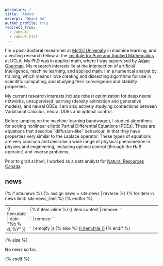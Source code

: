 ```yaml
---
permalink: /
title: "About"
excerpt: "About me"
author_profile: true
redirect_from: 
  - /about/
  - /about.html
---
```


I'm a post-doctoral researcher at [McGill University](https://www.mcgill.ca/) in machine learning, and a visiting research fellow at the [Institute for Pure and Applied Mathematics](https://www.ipam.ucla.edu/) at UCLA. My PhD was in applied math, where I was supervised by 
[Adam Oberman](https://www.adamoberman.net/).  My research interests lie at the intersection of artificial intelligence, machine learning, and applied math. I'm a numerical analyst
by training, which means I love creating and dissecting algorithms for use in
scientific computing, and studying their convergence and stability properties.

My current research interests include robust optimization for deep neural networks, unsupervised learning (density estimation and generative models), and neural ODEs. I am also actively studying connections between Variational Calculus, neural ODEs and optimal control.

Before jumping on the machine learning bandwagon, I studied algorithms for solving nonlinear
elliptic Partial Differential Equations (PDEs). These are equations that
describe "diffusion-like" behaviour, in that they have properties very similar
to the Laplace operator. These types of equations are very common and describe
a wide range of physical phenomenon in physics and engineering, including optimal control (through the HJB operator) and inverse problems. 

Prior to grad school, I worked as a data analyst for [Natural Resources
Canada](https://www.nrcan.gc.ca/home).

<div>
  <h2>news</h2>
  {% if site.news  %}
    <table class="{{ include.type | default: "table" }}" style="margin-top: 1em; border: none; font-size: 14px;">
    {% assign news = site.news | reverse %}
    {% for item in news limit: site.news_limit %}
      <tr>
        <td style="border: none;" width="15%">{{ item.date | date: "%b %-d, %Y" }}</td>
        <td style="border: none;">
          {% if item.inline %}
            {{ item.content | remove: '<p>' | remove: '</p>' | emojify }}
          {% else %}
            <a href="{{ item.url | prepend: site.baseurl }}">{{ item.title }}</a>
          {% endif %}
        </td>
      </tr>
    {% endfor %}
    </table>
  {% else %}
    <p>No news so far...</p>
  {% endif %}
</div>
